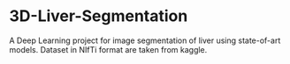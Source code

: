 # 3D-Liver-Segmentation
A Deep Learning project for image segmentation of liver using state-of-art models. Dataset in NIfTi format are taken from kaggle.
